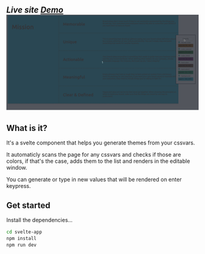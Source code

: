 *Live site [Demo](https://colorify-svelte.netlify.app/)*
![alt text](https://raw.githubusercontent.com/ohbob/colorify-svelte/master/public/1.gif)
---
## What is it? 
It's a svelte component that helps you generate themes from your cssvars.

It automaticly scans the page for any cssvars and checks if those are colors, if that's the case, adds them to the list and renders in the editable window.

You can generate or type in new values that will be rendered on enter keypress.


## Get started

Install the dependencies...

```bash
cd svelte-app
npm install
npm run dev
```
